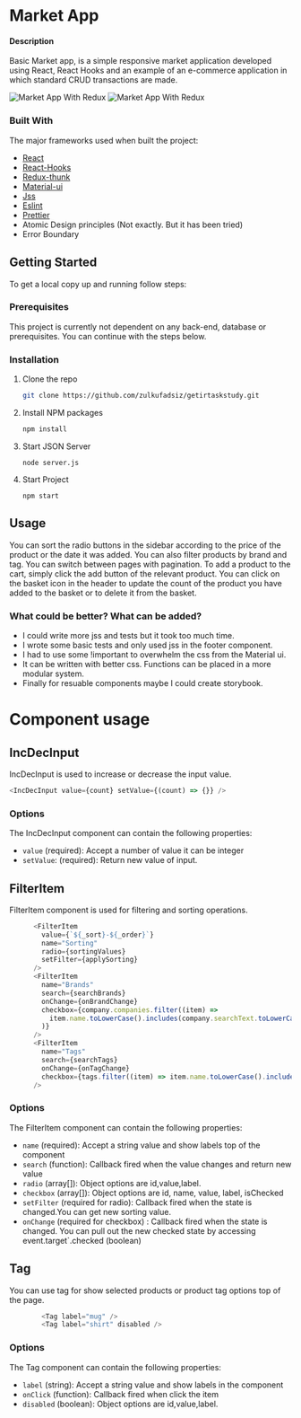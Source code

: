 # Market App

#### Description

Basic Market app, is a simple responsive market application developed using React, React Hooks
and an example of an e-commerce application in which standard CRUD transactions are made.

![Market App With Redux][main-screenshot]
![Market App With Redux][responsive-screenshot]

### Built With

The major frameworks used when built the project:

- [React](https://reactjs.org/)
- [React-Hooks](https://reactjs.org/docs/hooks-intro.html)
- [Redux-thunk](https://redux.js.org/usage/writing-logic-thunks)
- [Material-ui](https://mui.com/material-ui/getting-started/overview/)
- [Jss](https://cssinjs.org/?v=v10.9.2)
- [Eslint](https://eslint.org/)
- [Prettier](https://prettier.io/)
- Atomic Design principles (Not exactly. But it has been tried)
- Error Boundary

## Getting Started

To get a local copy up and running follow steps:

### Prerequisites

This project is currently not dependent on any back-end, database or prerequisites. You can continue with the steps below.

### Installation

1. Clone the repo

   ```sh
   git clone https://github.com/zulkufadsiz/getirtaskstudy.git
   ```

2. Install NPM packages
   ```sh
   npm install
   ```
3. Start JSON Server

   ```JS
   node server.js
   ```
3. Start Project

   ```JS
   npm start
   ```   

## Usage

You can sort the radio buttons in the sidebar according to the price of the product or the date it was added. You can also filter products by brand and tag. You can switch between pages with pagination. To add a product to the cart, simply click the add button of the relevant product. You can click on the basket icon in the header to update the count of the product you have added to the basket or to delete it from the basket.

### What could be better? What can be added?
- I could write more jss and tests but it took too much time.
- I wrote some basic tests and only used jss in the footer component.
- I had to use some !important to overwhelm the css from the Material ui.
- It can be written with better css. Functions can be placed in a more modular system.
- Finally for resuable components maybe I could create storybook.

# Component usage
## IncDecInput
IncDecInput is used to increase or decrease the input value.
```js
<IncDecInput value={count} setValue={(count) => {}} />
```
### Options

The IncDecInput component can contain the following properties:

- `value` (required): Accept a number of value it can be integer
- `setValue`: (required): Return new value of input.

## FilterItem
FilterItem component is used for filtering and sorting operations.
```js
      <FilterItem
        value={`${_sort}-${_order}`}
        name="Sorting"
        radio={sortingValues}
        setFilter={applySorting}
      />
      <FilterItem
        name="Brands"
        search={searchBrands}
        onChange={onBrandChange}
        checkbox={company.companies.filter((item) =>
          item.name.toLowerCase().includes(company.searchText.toLowerCase())
        )}
      />
      <FilterItem
        name="Tags"
        search={searchTags}
        onChange={onTagChange}
        checkbox={tags.filter((item) => item.name.toLowerCase().includes(searchText.toLowerCase()))}
      />
```
### Options

The FilterItem component can contain the following properties:

- `name` (required): Accept a string value and show labels top of the component
- `search` (function): Callback fired when the value changes and return new value
- `radio` (array[]): Object options are id,value,label.
- `checkbox` (array[]): Object options are id, name, value, label, isChecked
- `setFilter` (required for radio): Callback fired when the state is changed.You can get new sorting value.
- `onChange` (required for checkbox) : Callback fired when the state is changed. You can pull out the new checked state by accessing event.target`.checked (boolean)

## Tag
You can use tag for show selected products or product tag options top of the page.
```js
        <Tag label="mug" />
        <Tag label="shirt" disabled />
```
### Options

The Tag component can contain the following properties:

- `label` (string): Accept a string value and show labels in the component
- `onClick` (function): Callback fired when click the item 
- `disabled` (boolean): Object options are id,value,label.

[main-screenshot]: https://i.ibb.co/zm0R72T/Screen-Shot-2022-11-30-at-12-11-49.png
[responsive-screenshot]: https://i.ibb.co/Bc16yKC/Screen-Shot-2022-11-30-at-12-12-41.png
